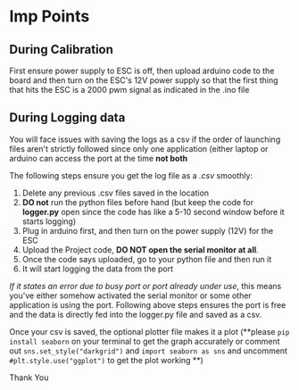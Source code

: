 # Imp Points

## During Calibration

First ensure power supply to ESC is off, then upload arduino code to the board and then turn on the ESC's 12V power supply so that the first thing that hits the ESC is a 2000 pwm signal as 
indicated in the .ino file

## During Logging data

You will face issues with saving the logs as a csv if the order of launching files aren't strictly followed since only one application (either laptop or arduino can access the port at the 
time **not both**

The following steps ensure you get the log file as a _.csv_ smoothly:

1. Delete any previous .csv files saved in the location
2. **DO not** run the python files before hand (but keep the code for **logger.py** open since the code has like a 5-10 second window before it starts logging)
3. Plug in arduino first, and then turn on the power supply (12V) for the ESC
4. Upload the Project code, **DO NOT open the serial monitor at all**.
5. Once the code says uploaded, go to your python file and then run it
6. It will start logging the data from the port

_If it states an error due to busy port or port already under use_, this means you've either somehow activated the serial monitor or some other application is using the port.
Following above steps ensures the port is free and the data is directly fed into the logger.py file and saved as a csv.

Once your csv is saved, the optional plotter file makes it a plot (**please `pip install seaborn` on your terminal to get the graph accurately or comment out `sns.set_style("darkgrid")` 
and `import seaborn as sns` and uncomment `#plt.style.use("ggplot")` to get the plot working **)

Thank You
